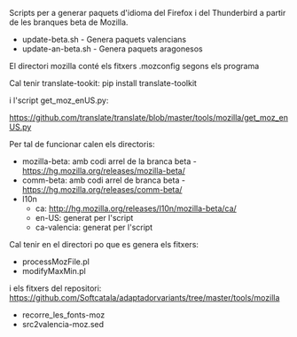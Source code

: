 Scripts per a generar paquets d'idioma del Firefox i del Thunderbird a partir de les branques beta de Mozilla.

* update-beta.sh - Genera paquets valencians
* update-an-beta.sh - Genera paquets aragonesos

El directori mozilla conté els fitxers .mozconfig segons els programa

Cal tenir translate-tookit: pip install translate-toolkit

i l'script get_moz_enUS.py:

https://github.com/translate/translate/blob/master/tools/mozilla/get_moz_enUS.py

Per tal de funcionar calen els directoris:

* mozilla-beta: amb codi arrel de la branca beta - https://hg.mozilla.org/releases/mozilla-beta/
* comm-beta: amb codi arrel de branca beta - https://hg.mozilla.org/releases/comm-beta/
* l10n
  * ca: http://hg.mozilla.org/releases/l10n/mozilla-beta/ca/
  * en-US: generat per l'script
  * ca-valencia: generat per l'script

Cal tenir en el directori po que es genera els fitxers:
* processMozFile.pl
* modifyMaxMin.pl

i els fitxers del repositori: https://github.com/Softcatala/adaptadorvariants/tree/master/tools/mozilla

* recorre_les_fonts-moz
* src2valencia-moz.sed


